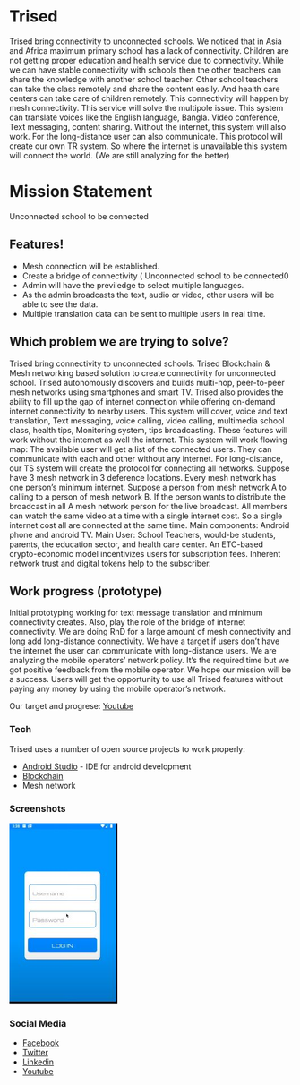 # Trised
Trised bring connectivity to unconnected schools. We noticed that in Asia and Africa maximum primary school has a lack of connectivity. Children are not getting proper education and health service due to connectivity. While we can have stable connectivity with schools then the other teachers can share the knowledge with another school teacher. Other school teachers can take the class remotely and share the content easily. And health care centers can take care of children remotely. This connectivity will happen by mesh connectivity. This service will solve the multipole issue. This system can translate voices like the English language, Bangla. Video conference, Text messaging,  content sharing. Without the internet, this system will also work. For the long-distance user can also communicate.  This protocol will create our own TR system. So where the internet is unavailable this system will connect the world. (We are still analyzing for the better) 

# Mission Statement
 Unconnected school to be connected 
## Features!

  - Mesh connection will be established.
  - Create a bridge of connectivity ( Unconnected school to be connected0
  - Admin will have the previledge to select multiple languages.
  - As the admin broadcasts the text, audio or video, other users will be able to see the data.
  - Multiple translation data can be sent to multiple users in real time.
  
  ## Which problem we are trying to solve?
Trised bring connectivity to unconnected schools. Trised Blockchain & Mesh networking based solution to create connectivity for unconnected school. Trised autonomously discovers and builds multi-hop, peer-to-peer mesh networks using smartphones and smart TV. 
Trised also provides the ability to fill up the gap of internet connection while offering on-demand internet connectivity to nearby users. This system will cover,  voice and text translation, Text messaging, voice calling, video calling, multimedia school class, health tips,  Monitoring system,  tips broadcasting. These features will work without the internet as well the internet.
This system will work flowing map: The available user will get a list of the connected users. They can communicate with each and other without any internet.  For long-distance, our TS system will create the protocol for connecting all networks. Suppose have 3 mesh network in 3 deference locations. Every mesh network has one person’s minimum internet. Suppose a person from mesh network A  to calling to a person of mesh network B.  If the person wants to distribute the broadcast in all A mesh network person for the live broadcast. All members can watch the same video at a time with a single internet cost. So a single internet cost all are connected at the same time.  Main components: Android phone and android TV.
Main User: School Teachers, would-be students, parents, the education sector, and health care center. 
An ETC-based crypto-economic model incentivizes users for subscription fees. Inherent network trust and digital tokens help to the subscriber. 

## Work progress (prototype)
Initial prototyping working for text message translation and minimum connectivity creates.  Also, play the role of the bridge of internet connectivity. We are doing RnD for a large amount of mesh connectivity and long add long-distance connectivity. We have a target if users don’t have the internet the user can communicate with long-distance users. We are analyzing the mobile operators’ network policy.  It’s the required time but we got positive feedback from the mobile operator. We hope our mission will be a success. Users will get the opportunity to use all Trised features without paying any money by using the mobile operator’s network.

Our target and progrese:  [Youtube]( https://youtu.be/r0_325LajS4 )
  
### Tech

Trised uses a number of open source projects to work properly:
* [Android Studio](https://en.wikipedia.org/wiki/Android_Studio) - IDE for android development
*  [Blockchain](https://www.blockchain.com/) 
* Mesh network


### Screenshots
![](/screen1.JPG)



### Social Media
* [Facebook](https://www.facebook.com/trised1)
* [Twitter](https://twitter.com/Trised2)
* [Linkedin]( https://www.linkedin.com/company/trised/?viewAsMember=true )
* [Youtube]( https://youtu.be/r0_325LajS4 )

